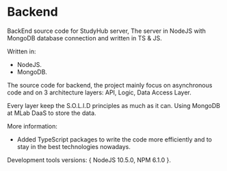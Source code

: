 # Backend
BackEnd source code for StudyHub server, The server in NodeJS with MongoDB database connection and written in TS &amp; JS.

Written in:
- NodeJS.
- MongoDB.

The source code for backend, the project mainly focus on asynchronous code and on 3 architecture layers: API, Logic, Data Access Layer.

Every layer keep the S.O.L.I.D principles as much as it can.
Using MongoDB at MLab DaaS to store the data.

More information:
* Added TypeScript packages to write the code more efficiently and to stay in the best technologies nowadays.


Development tools versions: { NodeJS 10.5.0, NPM 6.1.0 }.
